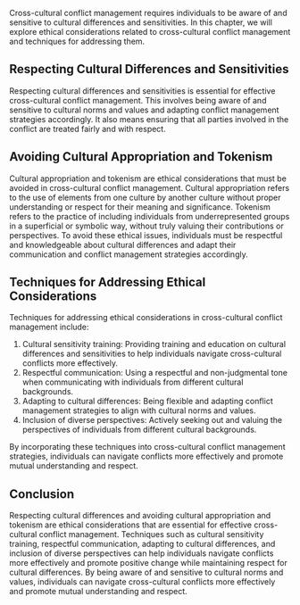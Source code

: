 
Cross-cultural conflict management requires individuals to be aware of and sensitive to cultural differences and sensitivities. In this chapter, we will explore ethical considerations related to cross-cultural conflict management and techniques for addressing them.

Respecting Cultural Differences and Sensitivities
-------------------------------------------------

Respecting cultural differences and sensitivities is essential for effective cross-cultural conflict management. This involves being aware of and sensitive to cultural norms and values and adapting conflict management strategies accordingly. It also means ensuring that all parties involved in the conflict are treated fairly and with respect.

Avoiding Cultural Appropriation and Tokenism
--------------------------------------------

Cultural appropriation and tokenism are ethical considerations that must be avoided in cross-cultural conflict management. Cultural appropriation refers to the use of elements from one culture by another culture without proper understanding or respect for their meaning and significance. Tokenism refers to the practice of including individuals from underrepresented groups in a superficial or symbolic way, without truly valuing their contributions or perspectives. To avoid these ethical issues, individuals must be respectful and knowledgeable about cultural differences and adapt their communication and conflict management strategies accordingly.

Techniques for Addressing Ethical Considerations
------------------------------------------------

Techniques for addressing ethical considerations in cross-cultural conflict management include:

1. Cultural sensitivity training: Providing training and education on cultural differences and sensitivities to help individuals navigate cross-cultural conflicts more effectively.
2. Respectful communication: Using a respectful and non-judgmental tone when communicating with individuals from different cultural backgrounds.
3. Adapting to cultural differences: Being flexible and adapting conflict management strategies to align with cultural norms and values.
4. Inclusion of diverse perspectives: Actively seeking out and valuing the perspectives of individuals from different cultural backgrounds.

By incorporating these techniques into cross-cultural conflict management strategies, individuals can navigate conflicts more effectively and promote mutual understanding and respect.

Conclusion
----------

Respecting cultural differences and avoiding cultural appropriation and tokenism are ethical considerations that are essential for effective cross-cultural conflict management. Techniques such as cultural sensitivity training, respectful communication, adapting to cultural differences, and inclusion of diverse perspectives can help individuals navigate conflicts more effectively and promote positive change while maintaining respect for cultural differences. By being aware of and sensitive to cultural norms and values, individuals can navigate cross-cultural conflicts more effectively and promote mutual understanding and respect.
